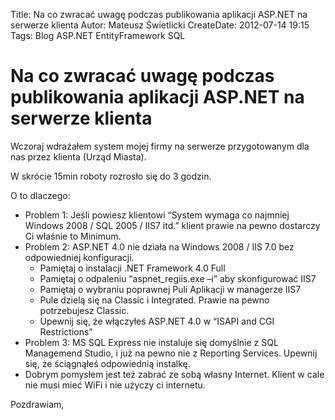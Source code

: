 Title: Na co zwracać uwagę podczas publikowania aplikacji ASP.NET na serwerze klienta
Autor: Mateusz Świetlicki
CreateDate: 2012-07-14 19:15
Tags: 	Blog
		ASP.NET
		EntityFramework
		SQL


Na co zwracać uwagę podczas publikowania aplikacji ASP.NET na serwerze klienta
==================

Wczoraj wdrażałem system mojej firmy na serwerze przygotowanym dla nas przez klienta (Urząd Miasta).

W skrócie 15min roboty rozrosło się do 3 godzin.

O to dlaczego:

- Problem 1: Jeśli powiesz klientowi “System wymaga co najmniej Windows 2008 / SQL 2005 / IIS7 itd.” klient prawie na pewno dostarczy Ci właśnie to Minimum.
- Problem 2: ASP.NET 4.0 nie działa na Windows 2008 / IIS 7.0 bez  odpowiedniej konfiguracji.
	- Pamiętaj o instalacji .NET Framework 4.0 Full
	- Pamiętaj o odpaleniu “aspnet_regiis.exe –i” aby skonfigurować IIS7
	- Pamiętaj o wybraniu poprawnej Puli Aplikacji w managerze IIS7
	- Pule dzielą się na Classic i Integrated. Prawie na pewno potrzebujesz Classic.
	- Upewnij się, że włączyłeś ASP.NET 4.0 w “ISAPI and CGI Restrictions”
- Problem 3: MS SQL Express nie instaluje się domyślnie z SQL Managemend Studio, i już na pewno nie z Reporting Services. Upewnij się, że ściągnąłeś odpowiednią instalkę.
- Dobrym pomysłem jest też zabrać ze sobą własny Internet. Klient w cale nie musi mieć WiFi i nie użyczy ci internetu.

Pozdrawiam,